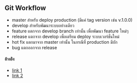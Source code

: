 

## Git Workflow
- master สำหรับ deploy production (มีแค่ tag version เช่น v.1.0.0)
- develop สำหรับพัฒนาระบบอย่างเดียว
- feature แตกจาก develop branch เท่านั้น เพื่อพัฒนา feature ใหม่ๆ
- release แตกจาก develop เพื่อเตรียม deploy ระบบเวอร์ชั่นใหม่
- hot fix แตกมาจาก master เท่านั้น ในกรณีที่ production มีบัก
- bug แตกออกจาก release

#### อ้างอิง
- [link 1](https://medium.com/i-gear-geek/%E0%B8%A1%E0%B8%B2%E0%B8%97%E0%B8%B3%E0%B8%84%E0%B8%A7%E0%B8%B2%E0%B8%A1%E0%B8%A3%E0%B8%B9%E0%B9%89%E0%B8%88%E0%B8%B1%E0%B8%81%E0%B8%81%E0%B8%B1%E0%B8%99%E0%B8%81%E0%B8%B1%E0%B8%9A-git-workflows-%E0%B8%81%E0%B8%B1%E0%B8%99-e12609e9a8d2?fbclid=IwAR2klDGR6nZ1kvo44ArVWpPImxLMCamEHjcNwhEA_hv2JlQJQQnpUuzZHn0)
- [link 2](http://www.siamhtml.com/git-workflow-in-a-team/)
